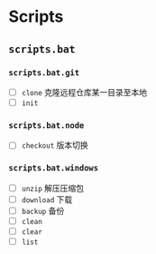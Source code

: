 # Scripts

## `scripts.bat`

### `scripts.bat.git`

- [ ] `clone` 克隆远程仓库某一目录至本地
- [ ] `init`

### `scripts.bat.node`

- [ ] `checkout` 版本切换

### `scripts.bat.windows`

- [ ] `unzip` 解压压缩包
- [ ] `download` 下载
- [ ] `backup` 备份
- [ ] `clean`
- [ ] `clear`
- [ ] `list`
